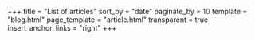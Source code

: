 +++
title = "List of articles"
sort_by = "date"
paginate_by = 10
template = "blog.html"
page_template = "article.html"
transparent = true
insert_anchor_links = "right"
+++
